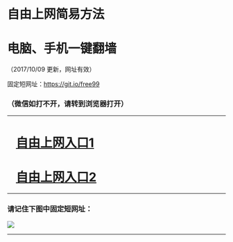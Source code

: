 ﻿# 自由上网简易方法

# 电脑、手机一键翻墙

（2017/10/09 更新，网址有效）

固定短网址：https://git.io/free99

### （微信如打不开，请转到浏览器打开）


***





# &nbsp;&nbsp; <a href="http://ft1462917172.fwq-tz-1001.info/fwqtz01.html?t=1009001876 " target="_blank">自由上网入口1</a>
# &nbsp;&nbsp; <a href="http://ft1843529099.fwq-tz-1002.info/fwqtz02.html?t=10090014644 " target="_blank">自由上网入口2</a>
***

### 请记住下图中固定短网址：

<img src="https://s3-us-west-2.amazonaws.com/fwq-1001/yjfq-20170905okok.png" /> 


***

